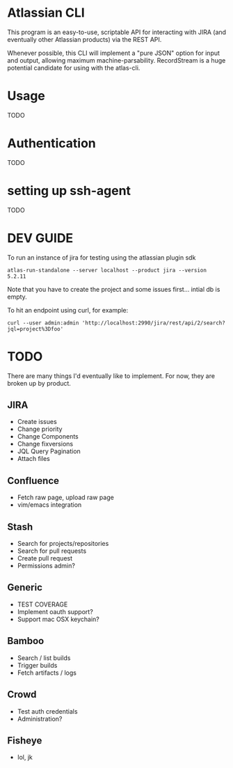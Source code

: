 # Atlassian CLI

This program is an easy-to-use, scriptable API for interacting with JIRA (and
eventually other Atlassian products) via the REST API.

Whenever possible, this CLI will implement a "pure JSON" option for input and
output, allowing maximum machine-parsability.  RecordStream is a huge potential
candidate for using with the atlas-cli.

# Usage

TODO

# Authentication

TODO

# setting up ssh-agent
TODO

# DEV GUIDE

To run an instance of jira for testing using the atlassian plugin sdk

    atlas-run-standalone --server localhost --product jira --version 5.2.11

Note that you have to create the project and some issues first... intial db is empty.

To hit an endpoint using curl, for example:

    curl --user admin:admin 'http://localhost:2990/jira/rest/api/2/search?jql=project%3Dfoo'

# TODO
There are many things I'd eventually like to implement.  For now, they are
broken up by product.

## JIRA
* Create issues
* Change priority
* Change Components
* Change fixversions
* JQL Query Pagination
* Attach files

## Confluence
* Fetch raw page, upload raw page
* vim/emacs integration

## Stash
* Search for projects/repositories
* Search for pull requests
* Create pull request
* Permissions admin?

## Generic
* TEST COVERAGE
* Implement oauth support?
* Support mac OSX keychain?

## Bamboo
* Search / list builds
* Trigger builds
* Fetch artifacts / logs

## Crowd
* Test auth credentials
* Administration?

## Fisheye
* lol, jk

